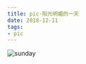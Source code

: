 ```yaml
---
title: pic-阳光明媚的一天
date: 2018-12-11
tags: 
- pic
---
```


![sunday](https://cdn.jsdelivr.net/gh/nber1994/fu0k@master/uPic/sunday.jpeg)
